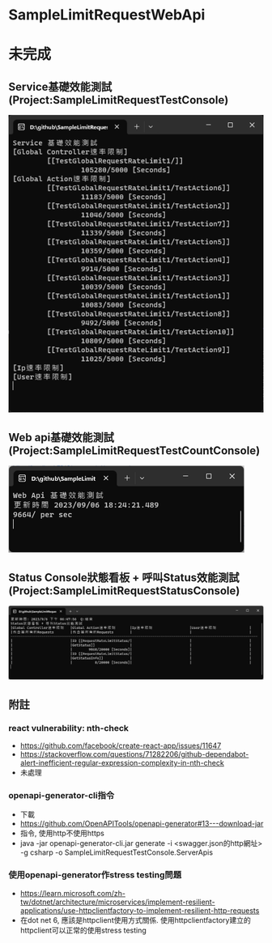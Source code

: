 # SampleLimitRequestWebApi

# 未完成

## Service基礎效能測試 (Project:SampleLimitRequestTestConsole)
![test console](sample-test-console.png)

## Web api基礎效能測試 (Project:SampleLimitRequestTestCountConsole)
![test count console](sample-test-count-console.png)

## Status Console狀態看板 + 呼叫Status效能測試 (Project:SampleLimitRequestStatusConsole)
![status console](sample-status-console.png)

## 附註

### react vulnerability: nth-check
* https://github.com/facebook/create-react-app/issues/11647
* https://stackoverflow.com/questions/71282206/github-dependabot-alert-inefficient-regular-expression-complexity-in-nth-check
* 未處理

### openapi-generator-cli指令
* 下載
 * https://github.com/OpenAPITools/openapi-generator#13---download-jar
* 指令, 使用http不使用https
 * java -jar openapi-generator-cli.jar generate -i <swagger.json的http網址> -g csharp -o SampleLimitRequestTestConsole.ServerApis

### 使用openapi-generator作stress testing問題
* https://learn.microsoft.com/zh-tw/dotnet/architecture/microservices/implement-resilient-applications/use-httpclientfactory-to-implement-resilient-http-requests
* 在dot net 6, 應該是httpclient使用方式關係. 使用httpclientfactory建立的httpclient可以正常的使用stress testing